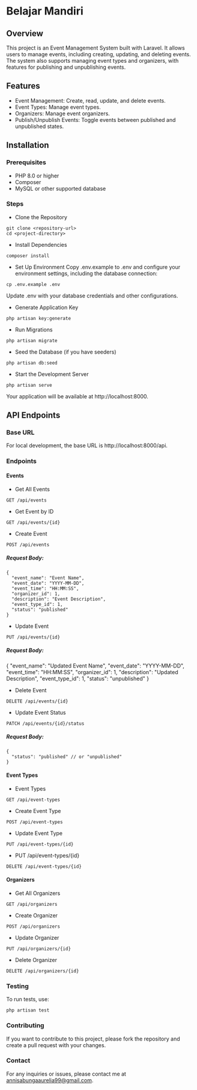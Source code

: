 # Belajar Mandiri



## Overview

This project is an Event Management System built with Laravel. It allows users to manage events, including creating, updating, and deleting events. The system also supports managing event types and organizers, with features for publishing and unpublishing events.

## Features

- Event Management: Create, read, update, and delete events.
- Event Types: Manage event types.
- Organizers: Manage event organizers.
- Publish/Unpublish Events: Toggle events between published and unpublished states.

## Installation

### Prerequisites

- PHP 8.0 or higher
- Composer
- MySQL or other supported database

### Steps

- Clone the Repository

```
git clone <repository-url>
cd <project-directory>
```

- Install Dependencies

```
composer install
```

- Set Up Environment
Copy .env.example to .env and configure your environment settings, including the database connection:

```
cp .env.example .env
```

Update .env with your database credentials and other configurations.

- Generate Application Key
```
php artisan key:generate
```

- Run Migrations

```
php artisan migrate
```

- Seed the Database (if you have seeders)
```
php artisan db:seed
```

- Start the Development Server
```
php artisan serve
```

Your application will be available at http://localhost:8000.

## API Endpoints

### Base URL

For local development, the base URL is http://localhost:8000/api.

### Endpoints

#### Events

- Get All Events

```
GET /api/events
```

- Get Event by ID

```
GET /api/events/{id}
```

- Create Event

```
POST /api/events
```

##### Request Body:

```
{
  "event_name": "Event Name",
  "event_date": "YYYY-MM-DD",
  "event_time": "HH:MM:SS",
  "organizer_id": 1,
  "description": "Event Description",
  "event_type_id": 1,
  "status": "published"
}
```

- Update Event
```
PUT /api/events/{id}
```

##### Request Body:

{
  "event_name": "Updated Event Name",
  "event_date": "YYYY-MM-DD",
  "event_time": "HH:MM:SS",
  "organizer_id": 1,
  "description": "Updated Description",
  "event_type_id": 1,
  "status": "unpublished"
}

- Delete Event

```
DELETE /api/events/{id}
```

- Update Event Status

```
PATCH /api/events/{id}/status
```

##### Request Body:

```
{
  "status": "published" // or "unpublished"
}
```

#### Event Types

- Event Types

```
GET /api/event-types
```

- Create Event Type

```
POST /api/event-types
```

- Update Event Type

```
PUT /api/event-types/{id}
```

- PUT /api/event-types/{id}

```
DELETE /api/event-types/{id}
```

#### Organizers

- Get All Organizers

```
GET /api/organizers
```

- Create Organizer

```
POST /api/organizers
```

- Update Organizer

```
PUT /api/organizers/{id}
```

- Delete Organizer

```
DELETE /api/organizers/{id}
```

### Testing
To run tests, use:

```
php artisan test
```

### Contributing
If you want to contribute to this project, please fork the repository and create a pull request with your changes.

### Contact
For any inquiries or issues, please contact me at annisabungaaurelia99@gmail.com.